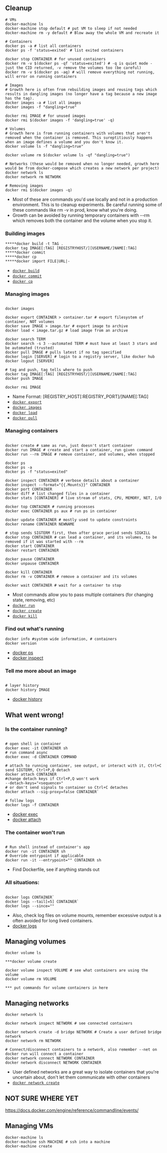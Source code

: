 
## Cleanup

```
# VMs
docker-machine ls
docker-machine stop default # put VM to sleep if not needed
docker-machine rm -y default # Blow away the whole VM and recreate it

# Containers
docker ps -a # list all containers
docker ps -f 'status=exited' # list exited containers

docker stop CONTAINER # for unused containers
docker rm -v $(docker ps -qf 'status=exited') # -q is quiet mode - just the CID returned, -v remove the volumes too (be careful)
docker rm -v $(docker ps -aq) # will remove everything not running, will error on running containers

# Images
# Growth here is often from rebuilding images and reusing tags which results in dangling images (no longer have a tag because a new image has the tag).
docker images -a # list all images
docker images -f "dangling=true"

docker rmi IMAGE # for unused images
docker rmi $(docker images -f 'dangling=true' -q)

# Volumes
# Growth here is from running containers with volumes that aren't removed when the container is removed. This sureptitiously happens when an image defines a volume and you don't know it.
docker volume ls -f "dangling=true"

docker volume rm $(docker volume ls -qf "dangling=true")

# Networks (these would be removed when no longer needed, growth here would be from docker-compose which creates a new network per project)
docker network ls
docker network rm NETWORK 

# Removing images
docker rmi $(docker images -q)

```

- Most of these are commands you'd use locally and not in a production environment. This is to cleanup experiments. Be careful running some of these commands like rm -v in prod, know what you're doing.
- Growth can be avoided by running temporary containers with --rm which removes both the container and the volume when you stop it.

### Building images

```
*****docker build -t TAG .
docker tag IMAGE[:TAG] [REGISTRYHOST/][USERNAME/]NAME[:TAG] 
*****docker commit
*****docker cp
*****docker import FILE|URL|-
```
- [`docker build`](https://docs.docker.com/engine/reference/commandline/build/)
- [`docker commit`](https://docs.docker.com/engine/reference/commandline/commit/)
- [`docker cp`](https://docs.docker.com/engine/reference/commandline/cp/)

### Managing images

```

docker images

docker export CONTAINER > container.tar # export filesystem of container, NOT volumes
docker save IMAGE > image.tar # export image to archive 
docker load < image.tar.gz # load image from an archive

docker search TERM
docker search -s 3 --automated TERM # must have at least 3 stars and be automated (trusted)
docker pull IMAGE # pulls latest if no tag specified
docker login [SERVER] # login to a registry server, like docker hub
docker logout [SERVER]

# tag and push, tag tells where to push
docker tag IMAGE[:TAG] [REGISTRYHOST/][USERNAME/]NAME[:TAG]
docker push IMAGE

docker rmi IMAGE
```
- Name Format: [REGISTRY_HOST[:REGISTRY_PORT]/]NAME[:TAG]
- [`docker export`](https://docs.docker.com/engine/reference/commandline/export/)
- [`docker images`](https://docs.docker.com/engine/reference/commandline/images/)
- [`docker load`](https://docs.docker.com/engine/reference/commandline/load/)
- [`docker pull`](https://docs.docker.com/engine/reference/commandline/pull/)

### Managing containers

```

docker create # same as run, just doesn't start container
docker run IMAGE # create and start a container, run given command
docker run --rm IMAGE # remove container, and volumes, when stopped

docker ps
docker ps -a
docker ps -f "status=exited"

docker inspect CONTAINER # verbose details about a container
docker inspect --format="{{.Mounts}}" CONTAINER
docker port CONTAINER
docker diff # list changed files in a container
docker stats [CONTAINER] # live stream of stats, CPU, MEMORY, NET, I/O

docker top CONTAINER # running processes
docker exec CONTAINER ps aux # run ps in container

docker update CONTAINER # mostly used to update constraints
docker rename CONTAINER NEWNAME

# stop sends SIGTERM first, then after grace period sends SIGKILL
docker stop CONTAINER # can lead a container, and its volumes, to be removed if it was started with --rm
docker start CONTAINER
docker restart CONTAINER

docker pause CONTAINER
docker unpause CONTAINER

docker kill CONTAINER 
docker rm -v CONTAINER # remove a container and its volumes

docker wait CONTAINER # wait for a container to stop

```
- Most commands allow you to pass multiple containers (for changing state, removing, etc)
- [`docker run`](https://docs.docker.com/engine/reference/commandline/run/)
- [`docker create`](https://docs.docker.com/engine/reference/commandline/create/)
- [`docker kill`](https://docs.docker.com/engine/reference/commandline/kill/)

### Find out what's running

```
docker info #system wide information, # containers
docker version

```
- [docker ps](https://docs.docker.com/engine/reference/commandline/ps/)
- [docker inspect](https://docs.docker.com/engine/reference/commandline/inspect/)

### Tell me more about an image

```

# layer history
docker history IMAGE

```
- [docker history](https://docs.docker.com/engine/reference/commandline/history/)

## What went wrong!

### Is the container running?

```

# open shell in container
docker exec -it CONTAINER sh 
# run command async
docker exec -d CONTAINER COMMAND 

# attach to running container, see output, or interact with it, Ctrl+C send SIGTERM, Ctrl+P,Q detach
docker attach CONTAINER
#change detach keys if Ctrl+P,Q won't work
--detach-keys="<sequence>"
# or don't send signals to container so Ctrl+C detaches
docker attach --sig-proxy=false CONTAINER`

# follow logs
docker logs -f CONTAINER

```

- [docker exec](https://docs.docker.com/engine/reference/commandline/exec/)
- [docker attach](https://docs.docker.com/engine/reference/commandline/attach/)


### The container won't run

```

# Run shell instead of container's app
docker run -it CONTAINER sh
# Override entrypoint if applicable
docker run -it --entrypoint="" CONTAINER sh

```
- Find Dockerfile, see if anything stands out

### All situations:

```

docker logs CONTAINER`
docker logs --tail[=5] CONTAINER`
docker logs --since=""

```

- Also, check log files on volume mounts, remember excessive output is a often avoided for long lived containers.
- [docker logs](https://docs.docker.com/engine/reference/commandline/logs/)

## Managing volumes

```
docker volume ls

***docker volume create 

docker volume inspect VOLUME # see what containers are using the volume
docker volume rm VOLUME

*** put commands for volume containers in here
```

## Managing networks

```
docker network ls

docker network inspect NETWORK # see connected containers

docker network create -d bridge NETWORK # Create a user defined bridge network
docker network rm NETWORK

# Connect/disconnect containers to a network, also remember --net on docker run will connect a container
docker network connect NETWORK CONTAINER
docker network disconnect NETWORK CONTAINER

```
- User defined networks are a great way to isolate containers that you're uncertain about, don't let them communicate with other containers
- [`docker network create`](https://docs.docker.com/engine/reference/commandline/network_create/)

## NOT SURE WHERE YET

https://docs.docker.com/engine/reference/commandline/events/

## Managing VMs

```
docker-machine ls
docker-machine ssh MACHINE # ssh into a machine
docker-machine create
```
